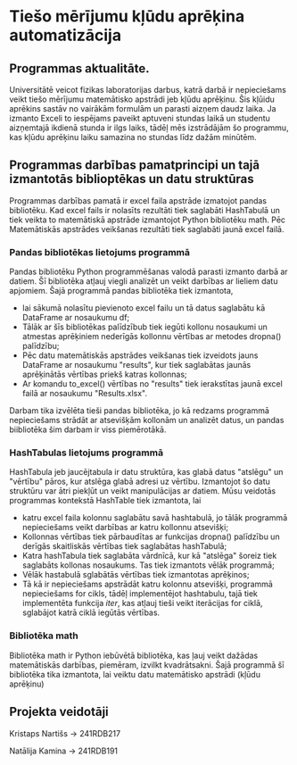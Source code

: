 # Tiešo mērījumu kļūdu aprēķina automatizācija
## Programmas aktualitāte.
Universitātē veicot fizikas laboratorijas darbus, katrā darbā ir nepieciešams veikt tiešo mērījumu matemātisko apstrādi jeb kļūdu aprēķinu. Šis kļūidu aprēkins sastāv no vairākām formulām un parasti aizņem daudz laika. Ja izmanto Exceli to iespējams paveikt aptuveni stundas laikā un studentu aizņemtajā ikdienā stunda ir ilgs laiks, tādēļ mēs izstrādājām šo programmu, kas kļūdu aprēķinu laiku samazina no stundas līdz dažām minūtēm.
## Programmas darbības pamatprincipi un tajā izmantotās biblioptēkas un datu struktūras
Programmas darbības pamatā ir excel faila apstrāde izmatojot pandas bibliotēku. Kad excel fails ir nolasīts rezultāti tiek saglabāti HashTabulā un tiek veikta to matemātiskā apstrāde izmantojot Python bibliotēku math. Pēc Matemātiskās apstrādes veikšanas rezultāti tiek saglabāti jaunā excel failā.
### **Pandas bibliotēkas lietojums programmā**
Pandas bibliotēku Python programmēšanas valodā parasti izmanto darbā ar datiem. Šī bibliotēka atļauj viegli analizēt un veikt darbības ar lieliem datu apjomiem. Šajā programmā pandas bibliotēka tiek izmantota,
- lai sākumā nolasītu pievienoto excel failu un tā datus saglabātu kā DataFrame ar nosaukumu df; 
- Tālāk ar šīs bibliotēkas palīdzībub tiek iegūti kollonu nosaukumi un atmestas aprēķiniem nederīgās kollonnu vērtības ar metodes dropna() palīdzību; 
- Pēc datu matemātiskās apstrādes veikšanas tiek izveidots jauns DataFrame ar nosaukumu "results", kur tiek saglabātas jaunās aprēķinātās vērtības priekš katras kollonnas; 
- Ar komandu to_excel() vērtības no "results" tiek ierakstītas jaunā excel failā ar nosaukumu "Results.xlsx".

Darbam tika izvēlēta tieši pandas bibliotēka, jo kā redzams programmā nepieciešams strādāt ar atsevišķām kollonām un analizēt datus, un pandas biibliotēka šim darbam ir viss piemērotākā.
### **HashTabulas lietojums programmā**
HashTabula jeb jaucējtabula ir datu struktūra, kas glabā datus "atslēgu" un "vērtību" pāros, kur atslēga glabā adresi uz vērtību. Izmantojot šo datu struktūru var ātri piekļūt un veikt manipulācijas ar datiem. Mūsu veidotās programmas kontekstā HashTable tiek izmantota, lai
- katru excel faila kolonnu saglabātu savā hashtabulā, jo tālāk programmā nepieciešams veikt darbības ar katru kollonnu atsevišķi;
- Kollonnas vērtības tiek pārbaudītas ar funkcijas dropna() palīdzību un derīgās skaitliskās vērtības tiek saglabātas hashTabulā;
- Katra hashTabula tiek saglabāta vārdnīcā, kur kā "atslēga" šoreiz tiek saglabāts kollonas nosaukums. Tas tiek izmantots vēlāk programmā;
- Vēlāk hastabulā sglabātās vērtības tiek izmantotas aprēķinos;
- Tā kā ir nepieciešams apstrādāt katru kolonnu atsevišķi, programmā nepieciešams for cikls, tādēļ implementējot hashtabulu, tajā tiek implementēta funkcija _iter_, kas atļauj tieši veikt iterācijas for ciklā, sglabājot katrā ciklā iegūtās vērtības.
### **Bibliotēka math**
Bibliotēka math ir Python iebūvētā bibliotēka, kas ļauj veikt dažādas matemātiskās darbības, piemēram, izvilkt kvadrātsakni. Šajā programmā šī bibliotēka tika izmantota, lai veiktu datu matemātisko apstrādi (kļūdu aprēķinu)
## Projekta veidotāji
Kristaps Nartišs -> 241RDB217

Natālija Kamina -> 241RDB191